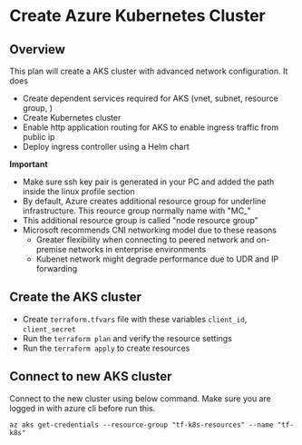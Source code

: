 # Create Azure Kubernetes Cluster

## Overview
This plan will create a AKS cluster with advanced network configuration. It does
- Create dependent services required for AKS (vnet, subnet, resource group, )
- Create Kubernetes cluster
- Enable http application routing for AKS to enable ingress traffic from public ip
- Deploy ingress controller using a Helm chart

**Important**
- Make sure ssh key pair is generated in your PC and added the path inside the linux profile section
- By default, Azure creates additional resource group for underline infrastructure. This reource group normally name with "MC_<rg><aks>"
- This additional resource group is called "node resource group"
- Microsoft recommends CNI networking model due to these reasons
    - Greater flexibility when connecting to peered network and on-premise networks in enterprise environments
    - Kubenet network might degrade performance due to UDR and IP forwarding

## Create the AKS cluster
- Create `terraform.tfvars` file with these variables `client_id`, `client_secret`
- Run the `terraform plan` and verify the resource settings
- Run the `terraform apply` to create resources

## Connect to new AKS cluster
Connect to the new cluster using below command. Make sure you are logged in with azure cli before run this.
```
az aks get-credentials --resource-group "tf-k8s-resources" --name "tf-k8s"
```
